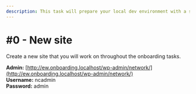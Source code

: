 ```yaml
---
description: This task will prepare your local dev environment with a site to work with
---
```


# \#0 - New site

Create a new site that you will work on throughout the onboarding tasks.

**Admin:** [http://ew.onboarding.localhost/wp-admin/network/](http://ew.onboarding.localhost/wp-admin/network/)  
**Username:** ncadmin  
**Password:** admin

 

